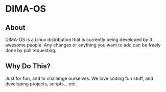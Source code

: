 # DIMA-OS

## About

DIMA-OS is a Linux distribution that is currently being developed by 3 awesome people. Any changes or anything you want to add can be freely done by pull requesting.

## Why Do This?

Just for fun, and to challenge ourselves. We love coding fun stuff, and developing projects, scripts... etc.

